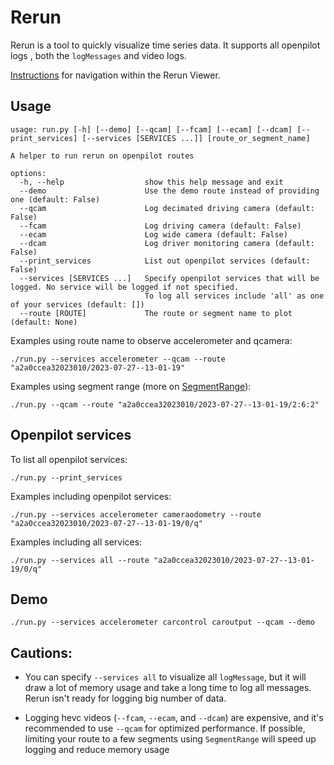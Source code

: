 # Rerun
Rerun is a tool to quickly visualize time series data. It supports all openpilot logs , both the `logMessages` and video logs.

[Instructions](https://rerun.io/docs/reference/viewer/overview) for navigation within the Rerun Viewer.

## Usage
```
usage: run.py [-h] [--demo] [--qcam] [--fcam] [--ecam] [--dcam] [--print_services] [--services [SERVICES ...]] [route_or_segment_name]

A helper to run rerun on openpilot routes

options:
  -h, --help                  show this help message and exit
  --demo                      Use the demo route instead of providing one (default: False)
  --qcam                      Log decimated driving camera (default: False)
  --fcam                      Log driving camera (default: False)
  --ecam                      Log wide camera (default: False)
  --dcam                      Log driver monitoring camera (default: False)
  --print_services            List out openpilot services (default: False)
  --services [SERVICES ...]   Specify openpilot services that will be logged. No service will be logged if not specified.
                              To log all services include 'all' as one of your services (default: [])
  --route [ROUTE]             The route or segment name to plot (default: None)
```

Examples using route name to observe accelerometer and qcamera:

`./run.py --services accelerometer --qcam --route "a2a0ccea32023010/2023-07-27--13-01-19"`

Examples using segment range (more on [SegmentRange](https://github.com/commaai/openpilot/tree/master/tools/lib)):

`./run.py --qcam --route "a2a0ccea32023010/2023-07-27--13-01-19/2:6:2"`

## Openpilot services
To list all openpilot services:

`./run.py --print_services`

Examples including openpilot services:

`./run.py --services accelerometer cameraodometry --route "a2a0ccea32023010/2023-07-27--13-01-19/0/q"`

Examples including all services:

`./run.py --services all --route "a2a0ccea32023010/2023-07-27--13-01-19/0/q"`

## Demo
`./run.py --services accelerometer carcontrol caroutput --qcam --demo`

## Cautions:
- You can specify `--services all` to visualize all `logMessage`, but it will draw a lot of memory usage and take a long time to log all messages. Rerun isn't ready for logging big number of data.

- Logging hevc videos (`--fcam`, `--ecam`, and `--dcam`)  are expensive, and it's recommended to use `--qcam` for optimized performance. If possible, limiting your route to a few segments using `SegmentRange` will speed up logging and reduce memory usage
